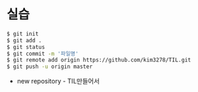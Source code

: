 # 실습

```bash
$ git init
$ git add .
$ git status
$ git commit -m '파일명'
$ git remote add origin https://github.com/kim3278/TIL.git
$ git push -u origin master
```

* new repository - TIL만들어서